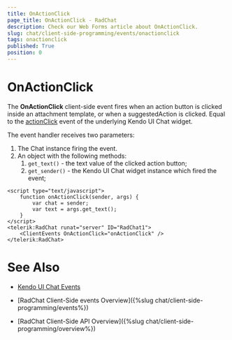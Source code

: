 ```yaml
---
title: OnActionClick
page_title: OnActionClick - RadChat
description: Check our Web Forms article about OnActionClick.
slug: chat/client-side-programming/events/onactionclick
tags: onactionclick
published: True
position: 0
---
```


# OnActionClick


The **OnActionClick** client-side event fires when an action button is clicked inside an attachment template, or when a suggestedAction is clicked. Equal to the [actionClick](https://docs.telerik.com/kendo-ui/api/javascript/ui/chat/events/actionclick) event of the underlying Kendo UI Chat widget.

The event handler receives two parameters:

1. The Chat instance firing the event.
2. An object with the following methods:
    1. `get_text()` - the text value of the clicked action button;
    2. `get_sender()` - the Kendo UI Chat widget instance which fired the event; 

````ASPNET
<script type="text/javascript">
    function оnActionClick(sender, args) {
        var chat = sender;
        var text = args.get_text();
    }
</script>
<telerik:RadChat runat="server" ID="RadChat1">
    <ClientEvents OnActionClick="оnActionClick" />
</telerik:RadChat>
````

# See Also

 * [Kendo UI Chat Events](https://docs.telerik.com/kendo-ui/api/javascript/ui/chat#events)

 * [RadChat Client-Side events Overview]({%slug chat/client-side-programming/events%})

 * [RadChat Client-Side API Overview]({%slug chat/client-side-programming/overview%})
